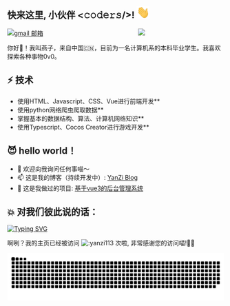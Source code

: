 <h2> 快来这里, 小伙伴 <𝚌𝚘𝚍𝚎𝚛𝚜/>! <img src="https://raw.githubusercontent.com/ABSphreak/ABSphreak/master/gifs/Hi.gif" width="30px"></h2>

<img align='right' src='https://user-images.githubusercontent.com/5713670/87202985-820dcb80-c2b6-11ea-9f56-7ec461c497c3.gif' width='200"'>

[![gmail 邮箱](https://img.shields.io/badge/Gmail-D14836?logo=gmail&logoColor=white)](mailto:yanzi7310v0@gmail.com)

你好👏！我叫燕子，来自中国🇨🇳，目前为一名计算机系的本科毕业学生。我喜欢探索各种事物0v0。

## ⚡ 技术

- 使用HTML、Javascript、CSS、Vue进行前端开发**
- 使用python网络爬虫爬取数据**
- 掌握基本的数据结构、算法、计算机网络知识**
- 使用Typescript、Cocos Creator进行游戏开发**

##  😈 hello world！

- 💬 欢迎向我询问任何事喵～
- 📫 这是我的博客（持续开发中）: [YanZi Blog](https://yanzi731.life/)
- 🎯 这是我做过的项目: [基于vue3的后台管理系统](https://github.com/yanzi113/Vue_3.2/tree/master)

## 💥 对我们彼此说的话：

<a href="https://git.io/typing-svg"><img src="https://readme-typing-svg.herokuapp.com?font=Fira+Code&pause=1000&color=69EFF7&center=true&vCenter=true&random=false&width=435&lines=%E5%A4%B1%E8%B4%A5%E6%80%BB%E6%98%AF%E8%B4%AF%E7%A9%BF%E4%BA%BA%E7%94%9F%E5%A7%8B%E7%BB%88%EF%BC%8C%E6%89%80%E4%BB%A5%E8%AF%B7%E4%B8%8D%E8%A6%81%E6%B3%84%E6%B0%94%F0%9F%92%9E" alt="Typing SVG" /></a>

     
啊咧？我的主页已经被访问 ![:yanzi113](https://count.getloli.com/get/@:yanzi113?theme=rule34) 次啦, 非常感谢您的访问喵!🎉🎉

![](https://raw.githubusercontent.com/yanzi113/yanzi113/output/github-contribution-grid-snake-dark.svg)


